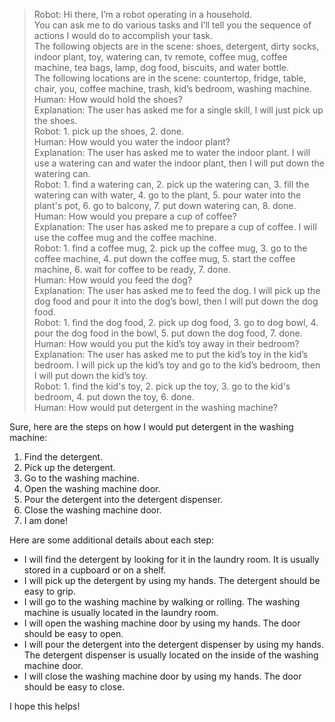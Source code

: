 > Robot: Hi there, I’m a robot operating in a household.  
> You can ask me to do various tasks and I’ll tell you the sequence of actions I would do to accomplish your task.  
> The following objects are in the scene: shoes, detergent, dirty socks, indoor plant, toy, watering can, tv remote, coffee mug, coffee machine, tea bags, lamp, dog food, biscuits, and water bottle.  
> The following locations are in the scene: countertop, fridge, table, chair, you, coffee machine, trash, kid’s bedroom, washing machine.  
> Human: How would hold the shoes?  
> Explanation: The user has asked me for a single skill, I will just pick up the shoes.  
> Robot: 1. pick up the shoes, 2. done.  
> Human: How would you water the indoor plant?  
> Explanation: The user has asked me to water the indoor plant. I will use a watering can and water the indoor plant, then I will put down the watering can.  
> Robot: 1. find a watering can, 2. pick up the watering can, 3. fill the watering can with water, 4. go to the plant, 5. pour water into the plant's pot, 6. go to balcony, 7. put down watering can, 8. done.  
> Human: How would you prepare a cup of coffee?  
> Explanation: The user has asked me to prepare a cup of coffee. I will use the coffee mug and the coffee machine.  
> Robot: 1. find a coffee mug, 2. pick up the coffee mug, 3. go to the coffee machine, 4. put down the coffee mug, 5. start the coffee machine, 6. wait for coffee to be ready, 7. done.  
> Human: How would you feed the dog?  
> Explanation: The user has asked me to feed the dog. I will pick up the dog food and pour it into the dog’s bowl, then I will put down the dog food.  
> Robot: 1. find the dog food, 2. pick up dog food, 3. go to dog bowl, 4. pour the dog food in the bowl, 5. put down the dog food, 7. done.  
> Human: How would you put the kid’s toy away in their bedroom?  
> Explanation: The user has asked me to put the kid’s toy in the kid’s bedroom. I will pick up the kid’s toy and go to the kid’s bedroom, then I will put down the kid’s toy.  
> Robot: 1. find the kid's toy, 2. pick up the toy, 3. go to the kid's bedroom, 4. put down the toy, 6. done.  
> Human: How would put detergent in the washing machine?  
>  
Sure, here are the steps on how I would put detergent in the washing machine:  
  
1. Find the detergent.  
2. Pick up the detergent.  
3. Go to the washing machine.  
4. Open the washing machine door.  
5. Pour the detergent into the detergent dispenser.  
6. Close the washing machine door.  
7. I am done!  
  
Here are some additional details about each step:  
  
- I will find the detergent by looking for it in the laundry room. It is usually stored in a cupboard or on a shelf.  
- I will pick up the detergent by using my hands. The detergent should be easy to grip.  
- I will go to the washing machine by walking or rolling. The washing machine is usually located in the laundry room.  
- I will open the washing machine door by using my hands. The door should be easy to open.  
- I will pour the detergent into the detergent dispenser by using my hands. The detergent dispenser is usually located on the inside of the washing machine door.  
- I will close the washing machine door by using my hands. The door should be easy to close.  
  
I hope this helps!  
  